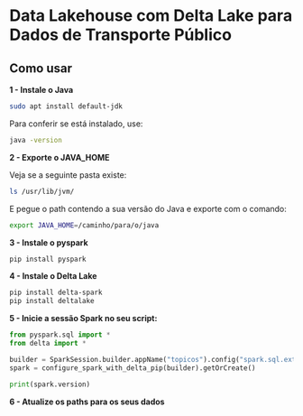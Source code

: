 # Data Lakehouse com Delta Lake para Dados de Transporte Público

## Como usar

**1 - Instale o Java**

~~~bash
sudo apt install default-jdk
~~~

Para conferir se está instalado, use:

~~~bash
java -version
~~~

**2 - Exporte o JAVA_HOME**

Veja se a seguinte pasta existe:

~~~bash
ls /usr/lib/jvm/
~~~

E pegue o path contendo a sua versão do Java e exporte com o comando:
~~~bash
export JAVA_HOME=/caminho/para/o/java
~~~

**3 - Instale o pyspark**
~~~bash
pip install pyspark
~~~

**4 - Instale o Delta Lake**
~~~bash
pip install delta-spark
pip install deltalake
~~~

**5 - Inicie a sessão Spark no seu script:**

~~~python
from pyspark.sql import *
from delta import *

builder = SparkSession.builder.appName("topicos").config("spark.sql.extensions","io.delta.sql.DeltaSparkSessionExtension").config("spark.sql.catalog.spark_catalog","org.apache.spark.sql.delta.catalog.DeltaCatalog")
spark = configure_spark_with_delta_pip(builder).getOrCreate()

print(spark.version)
~~~

**6 - Atualize os paths para os seus dados**
